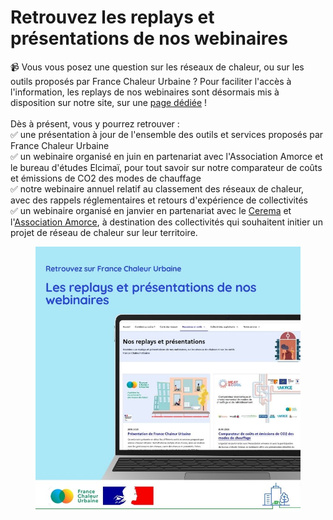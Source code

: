 # Retrouvez les replays et présentations de nos webinaires

📹 Vous vous posez une question sur les réseaux de chaleur, ou sur les outils proposés par France Chaleur Urbaine ? Pour faciliter l'accès à l'information, les replays de nos webinaires sont désormais mis à disposition sur notre site, sur une [page dédiée](/webinaires) !\
\
Dès à présent, vous y pourrez retrouver :\
✅ une présentation à jour de l'ensemble des outils et services proposés par France Chaleur Urbaine\
✅ un webinaire organisé en juin en partenariat avec l'Association Amorce et le bureau d'études Elcimaï, pour tout savoir sur notre comparateur de coûts et émissions de CO2 des modes de chauffage\
✅ notre webinaire annuel relatif au classement des réseaux de chaleur, avec des rappels réglementaires et retours d'expérience de collectivités\
✅ un webinaire organisé en janvier en partenariat avec le [Cerema](https://www.cerema.fr/fr) et l'[Association Amorce](https://amorce.asso.fr/), à destination des collectivités qui souhaitent initier un projet de réseau de chaleur sur leur territoire.

<figure><img src=".gitbook/assets/FCU_replays_presentations.jpg" alt=""><figcaption></figcaption></figure>
